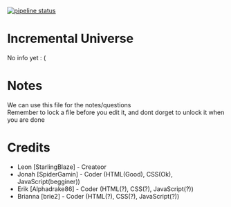 [![pipeline status](https://gitlab.com/SpiderGamin/Incremental-Universe/badges/master/pipeline.svg)](https://gitlab.com/SpiderGamin/Incremental-Universe/commits/master)
# Incremental Universe
No info yet : (

# Notes
We can use this file for the notes/questions
<br>Remember to lock a file before you edit it, and dont dorget to unlock it when you are done

# Credits
* Leon [StarlingBlaze] - Createor 
* Jonah [SpiderGamin] - Coder (HTML(Good), CSS(Ok), JavaScript(begginer))
* Erik [Alphadrake86] - Coder (HTML(?), CSS(?), JavaScript(?))
* Brianna [brie2] - Coder (HTML(?), CSS(?), JavaScript(?))